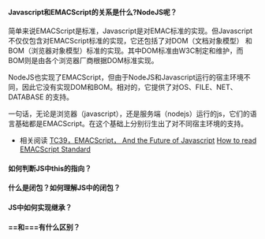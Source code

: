 #### Javascript和EMACScript的关系是什么?NodeJS呢？
简单来说EMACScript是标准，Javascript是对EMAC标准的实现。但Javascript不仅仅包含对EMACScript标准的实现，它还包括了对DOM（文档对象模型）
和BOM（浏览器对象模型）标准的实现。其中DOM标准由W3C制定和维护，而BOM则是由各个浏览器厂商根据DOM标准实现。
  
NodeJS也实现了EMACScript，但由于NodeJS和Javascript运行的宿主环境不同，因此它没有实现DOM和BOM。相对的，它提供了对OS、FILE、NET、DATABASE
的支持。
  
一句话，无论是浏览器（javascript），还是服务端（nodejs）运行的js，它们的语言基础都是EMACScript。在这个基础上分别衍生出了对不同宿主环境的支持。

- 相关阅读
  [TC39，EMACScript， And the Future of Javascript](https://ponyfoo.com/articles/tc39-ecmascript-proposals-future-of-javascript)
  [How to read EMACScript Standard](https://cauu.github.io/2017/07/How-to-read-ECMAScript-Specification/)
  
#### 如何判断JS中this的指向？

#### 什么是闭包？如何理解JS中的闭包？

#### JS中如何实现继承？

#### ==和===有什么区别？